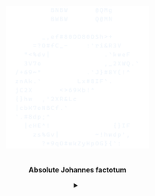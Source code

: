 <div align="center">
    <picture>
        <source media="(prefers-color-scheme: dark)" srcset="/assets/logo_gh_dark.webp"/>
        <source media="(prefers-color-scheme: light)" srcset="/assets/logo_gh_light.webp"/>
        <img alt="Theme-adjusted logo" src="/assets/logo_gh_dark.webp" width="288" height="288"/>
    </picture>
</div>
<br/>
<p align="center"><b>Absolute Johannes factotum</b></p>

<details align="center">
    <summary></summary>
    <dl align="justify">
        <dt>
            <a href="http://scp-wiki.wikidot.com/scp-915" title="The Mechanotesseractic Computer">SCP-915</a>
            <sup><span title="This uses GitHub Actions to periodically pull new data from the SCP Foundation Wiki and summarize it with Google's Gemini family of models. Since this process is automated, please use the email in my GitHub profile to inform me of any errors or inappropriate content."><mark>(?)</mark></span></sup>
        </dt>
        <dd>SCP-915 is a metal cube that functions like a computer but is filled with a constantly shifting maze of gears and clockwork on the inside. This internal space does not follow the normal laws of physics, making it extremely confusing and dangerous to navigate. Anything or anyone that enters can get lost, as the pathways constantly change, and radio signals don't work properly. People who spend time inside can experience distorted time or have their bodies altered, so it is kept sealed and entry is strictly controlled with safety lines.</dd>
        <dt>
            <a href="https://en.wikipedia.org/wiki/Markovian_Parallax_Denigrate">Markovian Parallax Denigrate</a>
            <sup><span title="This uses GitHub Actions to periodically pull random Wikipedia articles from interesting and numinous categories — like unsolved internet mysteries — and summarize it with Google's Gemini family of models. Since this process is automated, please use the email in my GitHub profile to inform me of any errors or inappropriate content."><mark>(?)</mark></span></sup>
        </dt>
        <dd>In 1996, an internet mystery known as "Markovian Parallax Denigrate" began when hundreds of nonsensical messages were posted to an online forum called Usenet. Each post was a jumble of random words, and their origin and purpose remain unknown, making it one of the internet's oldest and most peculiar unsolved puzzles. Over the years, people have suggested various explanations for the strange posts, speculating that they could have been the work of an early chatbot, a prankster, a programmer testing code, or simply a strange form of spam with no deeper meaning.</dd>
    </dl>
</details>
